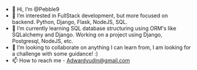 - 👋 Hi, I’m @Pebble9
- 👀 I’m interested in FullStack development, but more focused on backend. Python, Django, Flask, NodeJS, SQL. 
- 🌱 I’m currently learning SQL database structuring using ORM's like SQLalchemy and Django. Working on a project using Django, Postgresql, NodeJS, etc.
- 💞️ I’m looking to collaborate on anything I can learn from, I am looking for a challenge with some guidance! :)
- 📫 How to reach me - Adwardyudin@gmail.com

<!---
Pebble9/Pebble9 is a ✨ special ✨ repository because its `README.md` (this file) appears on your GitHub profile.
You can click the Preview link to take a look at your changes.
--->
